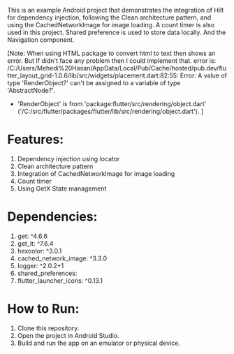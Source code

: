 This is an example Android project that demonstrates the integration of Hilt for dependency injection, following the Clean architecture pattern, and using the CachedNetworkImage for image loading. A count timer is also used in this project. Shared preference is used to store data locally. And the Navigation component.

[Note: When using HTML package to convert html to text then shows an error.
But If didn't face any problem then I could implement that.
error is:
/C:/Users/Mehedi%20Hasan/AppData/Local/Pub/Cache/hosted/pub.dev/flutter_layout_grid-1.0.6/lib/src/widgets/placement.dart:82:55: Error: A value of type 'RenderObject?' can't be assigned to a variable of type 'AbstractNode?'.
 - 'RenderObject' is from 'package:flutter/src/rendering/object.dart' ('/C:/src/flutter/packages/flutter/lib/src/rendering/object.dart').
]

# Features:
1. Dependency injection using locator
2. Clean architecture pattern
3. Integration of CachedNetworkImage for image loading
4. Count timer
5. Using GetX State management

# Dependencies:
1. get: ^4.6.6
2. get_it: ^7.6.4
3. hexcolor: ^3.0.1
4. cached_network_image: ^3.3.0
5. logger: ^2.0.2+1
6. shared_preferences:
7. flutter_launcher_icons: ^0.13.1


# How to Run:
1. Clone this repository.
2. Open the project in Android Studio.
3. Build and run the app on an emulator or physical device.

